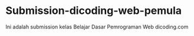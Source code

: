 # Submission-dicoding-web-pemula
Ini adalah submission kelas Belajar Dasar Pemrograman Web dicoding.com

